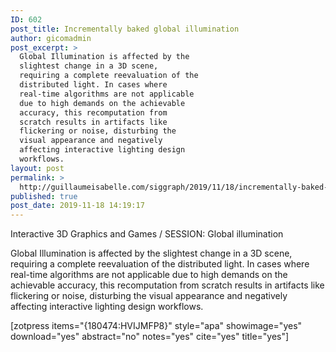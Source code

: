 ```yaml
---
ID: 602
post_title: Incrementally baked global illumination
author: gicomadmin
post_excerpt: >
  Global Illumination is affected by the
  slightest change in a 3D scene,
  requiring a complete reevaluation of the
  distributed light. In cases where
  real-time algorithms are not applicable
  due to high demands on the achievable
  accuracy, this recomputation from
  scratch results in artifacts like
  flickering or noise, disturbing the
  visual appearance and negatively
  affecting interactive lighting design
  workflows.
layout: post
permalink: >
  http://guillaumeisabelle.com/siggraph/2019/11/18/incrementally-baked-global-illumination/
published: true
post_date: 2019-11-18 14:19:17
---
```

<!-- wp:paragraph -->

Interactive 3D Graphics and Games / SESSION: Global illumination

<!-- /wp:paragraph -->

<!-- wp:paragraph -->

Global Illumination is affected by the slightest change in a 3D scene, requiring a complete reevaluation of the distributed light. In cases where real-time algorithms are not applicable due to high demands on the achievable accuracy, this recomputation from scratch results in artifacts like flickering or noise, disturbing the visual appearance and negatively affecting interactive lighting design workflows.

<!-- /wp:paragraph -->

<!-- wp:shortcode --> [zotpress items="{180474:HVIJMFP8}" style="apa" showimage="yes" download="yes" abstract="no" notes="yes" cite="yes" title="yes"] 

<!-- /wp:shortcode -->